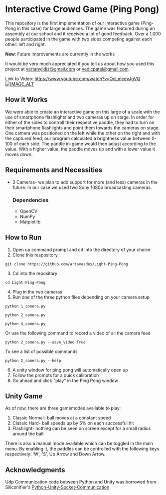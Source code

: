 # Interactive Crowd Game (Ping Pong)
This repository is the first implementation of our interactive game (Ping-Pong in this case) for large audiences. The game was featured during an assembly at our school and it received a lot of good feedback. Over a 1,000 people participated in the game with two sides competing against each other: left and right. 

**New**: Future improvements are currently in the works

It would be very much appreciated if you tell us about how you used this project at vartanyildiz@gmail.com or vedicpatel@gmail.com

Link to Video: https://www.youtube.com/watch?v=OcLmcevJgVQ
[![IMAGE_ALT](https://img.youtube.com/vi/OcLmcevJgVQ/maxresdefault.jpg)](https://www.youtube.com/watch?v=OcLmcevJgVQ)

## How it Works
We were able to create an interactive game on this large of a scale with the use of smartphone flashlights and two cameras up on stage. In order for either of the sides to controll their respective paddle, they had to turn on their smartphone flashlights and point them towards the cameras on stage. One camera was positioned on the left while the other on the right and with the captured feed, our program calculated a brightness value between 0-100 of each side. The paddle in-game would then adjust according to the value. With a higher value, the paddle moves up and with a lower value it moves down. 

## Requirements and Necessities
- 2 Cameras- we plan to add support for more (and less) cameras in the future. In our case we used two Sony 1080p broadcasting cameras.
    ### Dependencies
    - OpenCV
    - NumPy
    - Matplotlib

## How to Run
1. Open up command prompt and cd into the directory of your choice
2. Clone this respository
```
git clone https://github.com/artavasdes/Light-Ping-Pong
```
3. Cd into the repository
```
cd Light-Ping-Pong
```
4. Plug in the two cameras
5. Run one of the three python files depending on your camera setup
```
python 1_camera.py
```
```
python 2_camera.py
```
```
python 4_camera.py
```
Or use the following command to record a video of all the camera feed
```
python 2_camera.py --save_video True
```
To see a list of possible commands
```
python 2_camera.py --help
```

6. A unity window for ping pong will automatically open up
7. Follow the prompts for a quick callibration
8. Go ahead and click "play" in the Ping Pong window

## Unity Game
As of now, there are three gamemodes available to play:
1. Classic Normal- ball moves at a constant speed
2. Classic Hard- ball speeds up by 5% on each successful hit
3. Flashlight- nothing can be seen on screen except for a small radius around the ball

There is also a manual mode available which can be toggled in the main menu. By enabling it, the paddles can be controlled with the following keys respectively: 'W', 'S', Up Arrow and Down Arrow.

## Acknowledgments
Udp Communication code between Python and Unity was borrowed from Siliconifier's [Python-Unity-Socket-Communication](https://github.com/Siliconifier/Python-Unity-Socket-Communication)
